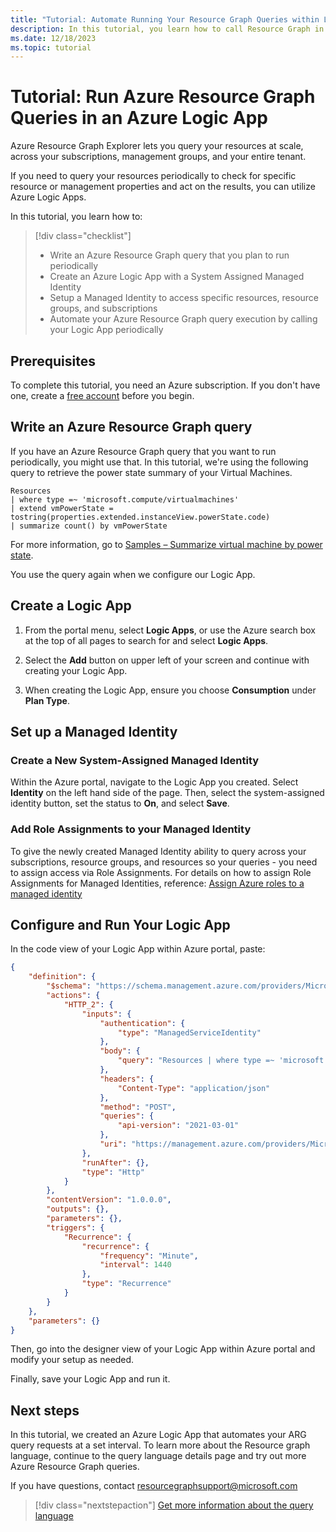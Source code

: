 ```yaml
---
title: "Tutorial: Automate Running Your Resource Graph Queries within Logic Apps"
description: In this tutorial, you learn how to call Resource Graph in a Logic App
ms.date: 12/18/2023
ms.topic: tutorial
---
```

# Tutorial: Run Azure Resource Graph Queries in an Azure Logic App

Azure Resource Graph Explorer lets you query your resources at scale, across your subscriptions, management groups, and your entire tenant.

If you need to query your resources periodically to check for specific resource or management properties and act on the results, you can utilize Azure Logic Apps.

In this tutorial, you learn how to:

> [!div class="checklist"]
> - Write an Azure Resource Graph query that you plan to run periodically
> - Create an Azure Logic App with a System Assigned Managed Identity
> - Setup a Managed Identity to access specific resources, resource groups, and subscriptions
> - Automate your Azure Resource Graph query execution by calling your Logic App periodically

## Prerequisites

To complete this tutorial, you need an Azure subscription. If you don't have one, create a
[free account](https://azure.microsoft.com/free/) before you begin.

## Write an Azure Resource Graph query

If you have an Azure Resource Graph query that you want to run periodically, you might use that. In this tutorial, we're using the following query to retrieve the power state summary of your Virtual Machines.

   ```kusto
   Resources
   | where type =~ 'microsoft.compute/virtualmachines'
   | extend vmPowerState = tostring(properties.extended.instanceView.powerState.code)
   | summarize count() by vmPowerState
   ```

   For more information, go to [Samples – Summarize virtual machine by power state](../samples/advanced.md#summarize-virtual-machine-by-the-power-states-extended-property).

You use the query again when we configure our Logic App.

## Create a Logic App

1. From the portal menu, select **Logic Apps**, or use the Azure search box at the top of all
   pages to search for and select **Logic Apps**.

2. Select the **Add** button on upper left of your screen and continue with creating your Logic App.

3. When creating the Logic App, ensure you choose **Consumption** under **Plan Type**.

## Set up a Managed Identity

### Create a New System-Assigned Managed Identity

Within the Azure portal, navigate to the Logic App you created. Select **Identity** on the left hand side of the page. Then, select the system-assigned identity button, set the status to **On**, and select **Save**.

### Add Role Assignments to your Managed Identity

To give the newly created Managed Identity ability to query across your subscriptions, resource groups, and resources so your queries - you need to assign access via Role Assignments. For details on how to assign Role Assignments for Managed Identities, reference: [Assign Azure roles to a managed identity](../../../role-based-access-control/role-assignments-portal-managed-identity.md)

## Configure and Run Your Logic App

In the code view of your Logic App within Azure portal, paste:

```json
{
    "definition": {
        "$schema": "https://schema.management.azure.com/providers/Microsoft.Logic/schemas/2016-06-01/workflowdefinition.json#",
        "actions": {
            "HTTP_2": {
                "inputs": {
                    "authentication": {
                        "type": "ManagedServiceIdentity"
                    },
                    "body": {
                        "query": "Resources | where type =~ 'microsoft.compute/virtualmachines' | extend vmPowerState = tostring(properties.extended.instanceView.powerState.code) | summarize count() by vmPowerState"
                    },
                    "headers": {
                        "Content-Type": "application/json"
                    },
                    "method": "POST",
                    "queries": {
                        "api-version": "2021-03-01"
                    },
                    "uri": "https://management.azure.com/providers/Microsoft.ResourceGraph/resources"
                },
                "runAfter": {},
                "type": "Http"
            }
        },
        "contentVersion": "1.0.0.0",
        "outputs": {},
        "parameters": {},
        "triggers": {
            "Recurrence": {
                "recurrence": {
                    "frequency": "Minute",
                    "interval": 1440
                },
                "type": "Recurrence"
            }
        }
    },
    "parameters": {}
}
```

Then, go into the designer view of your Logic App within Azure portal and modify your setup as needed.

Finally, save your Logic App and run it.

## Next steps

In this tutorial, we created an Azure Logic App that automates your ARG query requests at a set interval. To learn more about the Resource graph language, continue to the query language details page and try out more Azure Resource Graph queries.

If you have questions, contact resourcegraphsupport@microsoft.com

> [!div class="nextstepaction"]
> [Get more information about the query language](../concepts/query-language.md)
